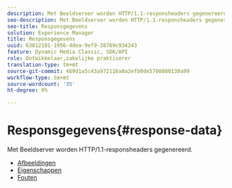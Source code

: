 ```yaml
---
description: Met Beeldserver worden HTTP/1.1-responsheaders gegenereerd.
seo-description: Met Beeldserver worden HTTP/1.1-responsheaders gegenereerd.
seo-title: Responsgegevens
solution: Experience Manager
title: Responsgegevens
uuid: 63812101-1956-4dea-9ef9-38769c934243
feature: Dynamic Media Classic, SDK/API
role: Ontwikkelaar,zakelijke praktiserer
translation-type: tm+mt
source-git-commit: 469d1a5c43a972116a8a2efb0de5708800130a99
workflow-type: tm+mt
source-wordcount: '35'
ht-degree: 0%

---
```



# Responsgegevens{#response-data}

Met Beeldserver worden HTTP/1.1-responsheaders gegenereerd.

* [Afbeeldingen](c-images.md)
* [Eigenschappen](c-properties/c-properties.md)
* [Fouten](r-errors.md)
